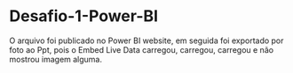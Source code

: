 # Desafio-1-Power-BI

O arquivo foi publicado no Power BI website, em seguida foi exportado por foto ao Ppt, pois o Embed Live Data carregou, carregou, carregou e não mostrou imagem alguma.

